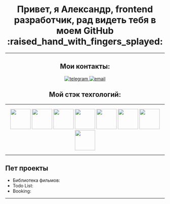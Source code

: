 <div align="center">
      <h1>Привет, я Александр, frontend разработчик, рад видеть тебя в моем GitHub :raised_hand_with_fingers_splayed:</h1>
    
<hr>
<h2>Мои контакты: </h2>
 <a href="https://t.me/Bond_Alexandr">
      <img
        src="https://img.shields.io/badge/Telegram-blue?style=for-the-badge&logo=telegram&logoColor=white"
        alt="telegram"
      />
    </a>
 <a href="mailto:https://bondarenko.alex.work@gmail.com">
      <img
        src="https://img.shields.io/badge/gmail-red?style=for-the-badge&logo=gmail&logoColor=white"
        alt="email"
      />
    </a>
</div>
<div align='center'>
<h2>Мой стэк техгологий: </h2>
<hr>
<div>
<img width='64' heigth='64' src="https://cdn.jsdelivr.net/gh/devicons/devicon@latest/icons/html5/html5-original.svg" />
<img width='64' heigth='64' src="https://cdn.jsdelivr.net/gh/devicons/devicon@latest/icons/css3/css3-original.svg" />
<img width='64' heigth='64' src="https://cdn.jsdelivr.net/gh/devicons/devicon@latest/icons/javascript/javascript-original.svg" />          
<img width='64' heigth='64'  src="https://cdn.jsdelivr.net/gh/devicons/devicon@latest/icons/typescript/typescript-original.svg" />
<img width='64' heigth='64' src="https://cdn.jsdelivr.net/gh/devicons/devicon@latest/icons/react/react-original-wordmark.svg" />
  <img width='64' heigth='64' src="https://cdn.jsdelivr.net/gh/devicons/devicon@latest/icons/redux/redux-original.svg" />          
 <img width='64' heigth='64' src="https://cdn.jsdelivr.net/gh/devicons/devicon@latest/icons/vitejs/vitejs-original.svg" />
<img width='64' heigth='64' src="https://cdn.jsdelivr.net/gh/devicons/devicon@latest/icons/webpack/webpack-original.svg" />
  <imgwidth='64' heigth='64' src="https://cdn.jsdelivr.net/gh/devicons/devicon@latest/icons/sass/sass-original.svg" />
</div>
<hr>
</div>
<h2>Пет проекты</h2>
<ul>
<li>Библиотека фильмов: </li>
<li>Todo List: </li>
<li>Booking: </li>
</ul>
<hr>
